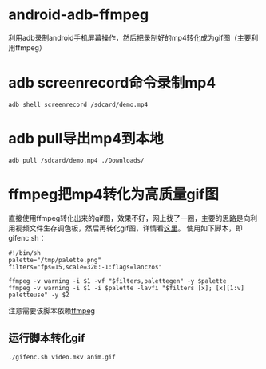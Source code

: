 # android-adb-ffmpeg
利用adb录制android手机屏幕操作，然后把录制好的mp4转化成为gif图（主要利用ffmpeg）
# adb screenrecord命令录制mp4
```shell
adb shell screenrecord /sdcard/demo.mp4
```
# adb pull导出mp4到本地
```shell
adb pull /sdcard/demo.mp4 ./Downloads/
````
# ffmpeg把mp4转化为高质量gif图
直接使用ffmpeg转化出来的gif图，效果不好，网上找了一圈，主要的思路是向利用视频文件生存调色板，然后再转化gif图，详情看[这里](http://blog.pkh.me/p/21-high-quality-gif-with-ffmpeg.html)。
使用如下脚本，即gifenc.sh：
```shell
#!/bin/sh
palette="/tmp/palette.png"
filters="fps=15,scale=320:-1:flags=lanczos"

ffmpeg -v warning -i $1 -vf "$filters,palettegen" -y $palette
ffmpeg -v warning -i $1 -i $palette -lavfi "$filters [x]; [x][1:v] paletteuse" -y $2
```
注意需要该脚本依赖[ffmpeg](https://ffmpeg.org/)
## 运行脚本转化gif
```shell
./gifenc.sh video.mkv anim.gif
```

